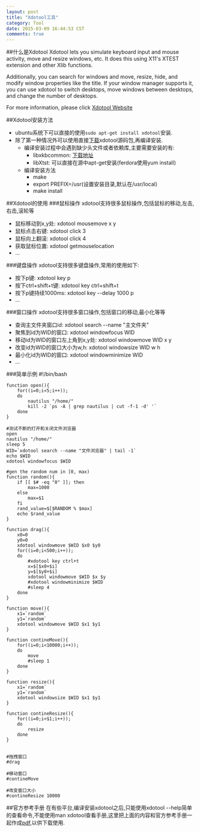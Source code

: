 ```yaml
---
layout: post
title: "Xdotool工具"
category: Tool
date: 2015-03-09 16:44:53 CST
comments: true
---
```


##什么是Xdotool
Xdotool lets you simulate keyboard input and mouse activity, move and resize windows, etc. It does this using X11's XTEST extension and other Xlib functions.

Additionally, you can search for windows and move, resize, hide, and modify window properties like the title. If your window manager supports it, you can use xdotool to switch desktops, move windows between desktops, and change the number of desktops.

For more information, please click [Xdotool Website](http://www.semicomplete.com/projects/xdotool/)

##Xdotool安装方法

*	ubuntu系统下可以直接的使用`sudo apt-get install xdotool`安装.
*	除了第一种情况外可以使用直接[下载](http://semicomplete.googlecode.com/files/xdotool-2.20110530.1.tar.gz)xdotool源码包,再编译安装.
	*	编译安装过程中会遇到缺少头文件或者依赖库,主要需要安装的有:
		*	libxkbcommon: [下载地址](http://xkbcommon.org/download/libxkbcommon-0.3.1.tar.xz)
		*	libXtst: 可以直接在源中apt-get安装(ferdora使用yum install)
	*	编译安装方法
		*	make
		*	export PREFIX=/usr(设置安装目录,默认在/usr/local)
		*	make install

##Xdotool的使用
###鼠标操作
xdotool支持很多鼠标操作,包括鼠标的移动,左击,右击,滚轮等

*	鼠标移动到x,y处: xdotool mousemove x y
*	鼠标点击右键: xdotool click 3
*	鼠标向上翻滚: xdotool click 4
*	获取鼠标位置: xdotool getmouselocation
*	...

###键盘操作
xdotool支持很多键盘操作,常用的使用如下:

*	按下p键: xdotool key p
*	按下ctrl+shift+t键: xdotool key ctrl+shift+t
*	按下p键持续1000ms: xdotool key --delay 1000  p
*	...

###窗口操作
xdotool支持很多窗口操作,包括窗口的移动,最小化等等

*	查询主文件夹窗口id: xdotool search --name "主文件夹"
*	聚焦到id为WID的窗口: xdotool windowfocus WID
*	移动id为WID的窗口左上角到x,y处: xdotool windowmove WID x y
*	改变id为WID的窗口大小为w,h: xdotool windowsize WID w h
*	最小化id为WID的窗口: xdotool windowminimize WID
*	...

###简单示例
	#!/bin/bash

	function open(){
		for((i=0;i<5;i++));
		do
			nautilus "/home/"
			kill -2 `ps -A | grep nautilus | cut -f-1 -d' '`
		done
	}

	#测试不断的打开和关闭文件浏览器
	open  
	nautilus "/home/"
	sleep 5
	WID=`xdotool search --name "文件浏览器" | tail -1`
	echo $WID
	xdotool windowfocus $WID

	#gen the random num in [0, max)
	function random(){
		if [[ $# -eq "0" ]]; then
			max=1000
		else
			max=$1
		fi
		rand_value=$[$RANDOM % $max]
		echo $rand_value
	}

	function drag(){
		x0=0
		y0=0
		xdotool windowmove $WID $x0 $y0
		for((i=0;i<500;i++));
		do
			#xdotool key ctrl+t
			x=$[$x0+$i]
			y=$[$y0+$i]
			xdotool windowmove $WID $x $y
			#xdotool windowminimize $WID 
		  	#sleep 4
		done
	}

	function move(){
		x1=`random`
		y1=`random`
		xdotool windowmove $WID $x1 $y1
	}

	function contineMove(){
		for((i=0;i<10000;i++));
		do
			move
			#sleep 1
		done
	}

	function resize(){
		x1=`random`
		y1=`random`
		xdotool windowsize $WID $x1 $y1
	}

	function contineResize(){
		for((i=0;i<$1;i++));
		do
			resize
		done
	}


	#拖拽窗口
	#drag   

	#移动窗口
	#contineMove

	#改变窗口大小
	#contineResize 10000

##官方参考手册
在有些平台,编译安装xdotool之后,只能使用xdotool --help简单的查看命令,不能使用man xdotool查看手册,这里把上面的内容和官方参考手册一起作成[pdf](http://sosohu.github.io/static/xdotool.pdf),以供下载使用.
